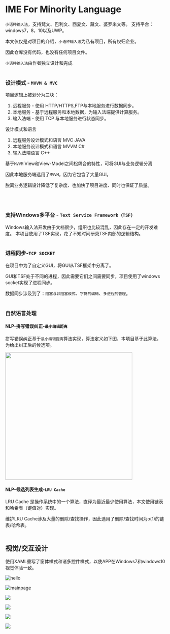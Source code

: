 # IME For Minority Language
`小语种输入法`，支持梵文、巴利文、西夏文、藏文、婆罗米文等。
支持平台：windows7，8，10以及UWP。

本文仅仅是对项目的介绍，`小语种输入法`为私有项目，所有权归企业。

因此仓库没有代码，也没有任何项目文件。

`小语种输入法`由作者独立设计和完成
<br/>
<br/>
### 设计模式 - `MVVM & MVC` ###

项目逻辑上被划分为三块：
1. 远程服务 - 使用 HTTP/HTTPS,FTP与本地服务进行数据同步。
2. 本地服务 - 基于远程服务和本地数据，为输入法端提供计算服务。
3. 输入法端 - 使用 TCP 与本地服务进行状态同步。

设计模式和语言
1. 远程服务设计模式和语言 MVC JAVA
2. 本地服务设计模式和语言 MVVM C#
3. 输入法端语言          C++

基于`MVVM` View和View-Model之间松耦合的特性，可将GUI与业务逻辑分离

因此本地服务端选用了`MVVM`，因为它包含了大量GUI。

脱离业务逻辑设计降低了复杂度、也加快了项目进度、同时也保证了质量。

<br/>
<br/>

### 支持Windows多平台 - `Text Service Framework（TSF）` ###

Windows输入法开发由于文档很少，组织也比较混乱，因此存在一定的开发难度。
本项目使用了TSF实现，花了不短时间研究TSF内部的逻辑结构。
<br/>
<br/>



### 进程同步-`TCP SOCKET` ###

在项目中为了自定义GUI，将GUI从TSF框架中分离了。

GUI和TSF处于不同的进程，因此需要它们之间需要同步，项目使用了windows socket实现了进程同步。

数据同步涉及到了：`阻塞与非阻塞模式`、`字符的编码`、`多进程的管理`。
<br/>
<br/>


### 自然语言处理 ###

#### NLP-拼写错误纠正-`最小编辑距离` ####

拼写错误纠正基于`最小编辑距离`算法实现，算法定义如下图，本项目基于此算法，为给出纠正后的候选项。

<img width="400" src="https://github.com/nzaocan/IME-For-Minority-language-/blob/master/minDistance.png"/>
<br/>


#### NLP-候选列表生成-`LRU Cache` ####

LRU Cache 是操作系统中的一个算法，直译为最近最少使用算法，本文使用链表和哈希表（键值对）实现。

维护LRU Cache涉及大量的删除/查找操作，因此选用了删除/查找时间为o(1)的链表/哈希表。
<br/>
<br/>



视觉/交互设计
----------
使用XAML重写了窗体样式和诸多控件样式，以使APP在Windows7和windows10视觉体验一致。 

![hello](https://github.com/nzaocan/IME-For-Minority-language-/blob/master/hello.png)

![mainpage](https://github.com/nzaocan/IME-For-Minority-language-/blob/master/mainpage.png)

![](https://github.com/nzaocan/IME-For-Minority-language-/blob/master/MouseCoverCandidatewindow.png)

![](https://github.com/nzaocan/IME-For-Minority-language-/blob/master/login.png)

![](https://github.com/nzaocan/IME-For-Minority-language-/blob/master/checkUpdate.png)

![](https://github.com/nzaocan/IME-For-Minority-language-/blob/master/install.png)
